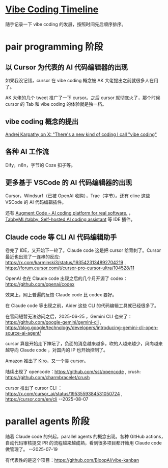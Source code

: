 # [Vibe Coding Timeline](https://github.com/VandeeFeng/gitmemo/issues/62)

随手记录一下 vibe coding 的发展，按照时间先后顺序排序。

# pair programming 阶段
## 以 Cursor 为代表的 AI 代码编辑器的出现
如果我没记错，cursor 在 vibe coding 概念被 AK 大佬提出之前就很多人在用了。

AK 大佬的几个 tweet 推广了一下 cursor。之后 cursor 就彻底火了，那个时候 cursor 的 Tab 和 vibe coding 的体验就是独一档。

## vibe coding 概念的提出
[Andrej Karpathy on X: "There's a new kind of coding I call "vibe coding"](https://x.com/karpathy/status/1886192184808149383)

## 各种 AI 工作流
Dify，n8n，字节的 Coze 扣子等。

## 更多基于 VSCode 的 AI 代码编辑器的出现
Cursor，Windsurf（已被 OpenAI 收购），Trae（字节）。还有 cline 这些 VSCode 的 AI 代码编辑插件。

还有 [Augment Code - AI coding platform for real software.](https://www.augmentcode.com/) ，[TabbyML/tabby: Self-hosted AI coding assistant](https://github.com/TabbyML/tabby) 等 IDE 插件。

## Claude code 等 CLI AI 代码编辑助手
卷完了 IDE，又开始下一轮了。Claude code 这是把 cursor 给背刺了。Cursor 最近也出现了一连串的反应: https://x.com/karminski3/status/1935423134892704219 , https://forum.cursor.com/t/cursor-pro-cursor-ultra/104528/11

OpenAI 也在 Claude code 出现之后的几个月开源了 codex：https://github.com/openai/codex

效果上，网上普遍的反馈 Claude code 比 codex 要好。

在 Claude code 等出现之前，Aider 这些 CLI 的代码编辑工具就已经很多了。

在官网短暂无法访问之后，2025-06-25 ，Gemini CLI 也来了：https://github.com/google-gemini/gemini-cli  , https://blog.google/technology/developers/introducing-gemini-cli-open-source-ai-agent/

cursor 算是开始走下神坛了，负面的消息越来越多，吹的人越来越少，风向越来越导向 Claude code ，对国内的 IP 也开始控制了。

Amazon 推出了 [Kiro](https://kiro.dev/blog/introducing-kiro/)，又一个类 cursor。

陆续出现了 opencode：https://github.com/sst/opencode ,  crush: https://github.com/charmbracelet/crush

cursor 推出了 cursor CLI ：https://x.com/cursor_ai/status/1953559384531050724  , https://cursor.com/en/cli   --2025-08-07

# parallel agents 阶段
随着 Claude code 的兴起，parallel agents 的概念出现。各种 GitHub actions，自动代码审核提交 PR 的流程越来越成熟，看到很多项目都开始用 Claude code 做管理了。 --2025-07-19

有代表性的是这个项目：https://github.com/BloopAI/vibe-kanban
